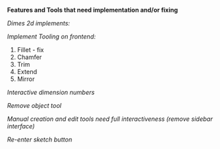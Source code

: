 **Features and Tools that need implementation and/or fixing**

*Dimes 2d implements:*

*Implement Tooling on frontend:*
1. Fillet - fix 
2. Chamfer
3. Trim
4. Extend
5. Mirror

*Interactive dimension numbers*

*Remove object tool*

*Manual creation and edit tools need full interactiveness (remove sidebar interface)*

*Re-enter sketch button*